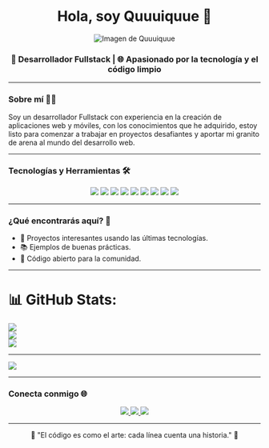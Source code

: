<div align="center">
    <h1 align="center">Hola, soy Quuuiquue 👋</h1>
    <img src="https://imgur.com/MMz5iHk.png" alt="Imagen de Quuuiquue">
    <h3 align="center">
        🚀 Desarrollador Fullstack | 🌐 Apasionado por la tecnología y el código limpio
    </h3>
</div>

---

### Sobre mí 🧑‍💻
Soy un desarrollador Fullstack con experiencia en la creación de aplicaciones web y móviles, con los conocimientos que he adquirido, estoy listo para comenzar a trabajar en proyectos desafiantes y aportar mi granito de arena al mundo del desarrollo web.

---

### Tecnologías y Herramientas 🛠️
<div align="center">
    <img src="https://img.shields.io/badge/-JavaScript-F7DF1E?style=flat-square&logo=javascript&logoColor=black" />
    <img src="https://img.shields.io/badge/-TypeScript-3178C6?style=flat-square&logo=typescript&logoColor=white" />
    <img src="https://img.shields.io/badge/-Spring%20Boot-6DB33F?style=flat-square&logo=spring&logoColor=white" />
    <img src="https://img.shields.io/badge/-Java-007396?style=flat-square&logo=java&logoColor=white" />
    <img src="https://img.shields.io/badge/-MySQL-4479A1?style=flat-square&logo=mysql&logoColor=white" />
    <img src="https://img.shields.io/badge/-PHP-777BB4?style=flat-square&logo=php&logoColor=white" />
    <img src="https://img.shields.io/badge/-Angular-DD0031?style=flat-square&logo=angular&logoColor=white" />
    <img src="https://img.shields.io/badge/-Laravel-FF2D20?style=flat-square&logo=laravel&logoColor=white" />
    <img src="https://img.shields.io/badge/-Flutter-02569B?style=flat-square&logo=flutter&logoColor=white" />
</div>


---

### ¿Qué encontrarás aquí? 📂
- 🔧 Proyectos interesantes usando las últimas tecnologías.
- 📚 Ejemplos de buenas prácticas.
- 🌟 Código abierto para la comunidad.

---

# 📊 GitHub Stats:
![](https://github-readme-stats.vercel.app/api?username=quuuiquuue&theme=dark&hide_border=false&include_all_commits=true&count_private=false)<br/>
![](https://github-readme-streak-stats.herokuapp.com/?user=quuuiquuue&theme=dark&hide_border=false)<br/>
![](https://github-readme-stats.vercel.app/api/top-langs/?username=quuuiquuue&theme=dark&hide_border=false&include_all_commits=true&count_private=false&layout=compact)

---
[![](https://visitcount.itsvg.in/api?id=quuuiquuue&icon=0&color=0)](https://visitcount.itsvg.in)

---

### Conecta conmigo 🌐
<div align="center">
    <a href="https://www.linkedin.com/in/enrique-contreras-lopez-039613278" target="_blank">
        <img src="https://img.shields.io/badge/-LinkedIn-0A66C2?style=flat-square&logo=linkedin&logoColor=white" />
    </a>
    <a href="https://github.com/quuuiquue" target="_blank">
        <img src="https://img.shields.io/badge/-GitHub-181717?style=flat-square&logo=github&logoColor=white" />
    </a>
    <a href="mailto:cnnntreraslopez.enrique@gmail.com" target="_blank">
        <img src="https://img.shields.io/badge/-Email-D14836?style=flat-square&logo=gmail&logoColor=white" />
    </a>
</div>

---

<div align="center">
    🌟 "El código es como el arte: cada línea cuenta una historia." 🌟
</div>
